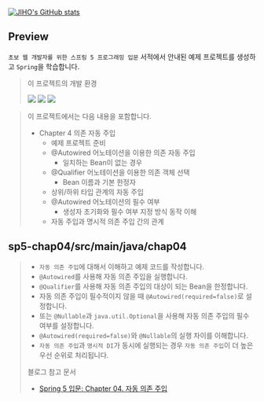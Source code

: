 [![JIHO's GitHub stats](https://github-readme-stats.vercel.app/api?username=namepgb&include_all_commits=true&theme=nord&hide_border=true&count_private=true)](https://github.com/namepgb/github-readme-stats)

## Preview
`초보 웹 개발자를 위한 스프링 5 프로그래밍 입문` 서적에서 안내된 예제 프로젝트를 생성하고 `Spring`을 학습합니다.
> 
> 이 프로젝트의 개발 환경
>
> <img src="https://img.shields.io/badge/IntelliJ IDEA:2020.3 Ultimate Edition-000000?style=for-the-badge&logo=intellijidea&logoColor=white">
> <img src="https://img.shields.io/badge/OpenJDK:17-437291?style=for-the-badge&logo=openjdk&logoColor=white">
> <img src="https://img.shields.io/badge/Gradle:8.4-02303A?style=for-the-badge&logo=gradle&logoColor=white">

> 이 프로젝트에서는 다음 내용을 포함합니다.
> * Chapter 4 의존 자동 주입
>   * 예제 프로젝트 준비
>   * @Autowired 어노테이션을 이용한 의존 자동 주입
>     * 일치하는 Bean이 없는 경우
>   * @Qualifier 어노테이션을 이용한 의존 객체 선택
>     * Bean 이름과 기본 한정자
>   * 상위/하위 타입 관계의 자동 주입
>   * @Autowired 어노테이션의 필수 여부
>     * 생성자 초기화와 필수 여부 지정 방식 동작 이해
>   * 자동 주입과 명시적 의존 주입 간의 관계

## sp5-chap04/src/main/java/chap04
> * `자동 의존 주입`에 대해서 이해하고 예제 코드를 작성합니다.
> * `@Autowired`를 사용해 자동 의존 주입을 실행합니다.
> * `@Qualifier`를 사용해 자동 의존 주입의 대상이 되는 Bean을 한정합니다.
> * 자동 의존 주입이 필수적이지 않을 때 `@Autowired(required=false)`로 설정합니다.
> * 또는 `@Nullable`과 `java.util.Optional`을 사용해 자동 의존 주입의 필수 여부를 설정합니다.
> * `@Autowired(required=false)`와 `@Nullable`의 실행 차이를 이해합니다.
> * `자동 의존 주입`과 `명시적 DI`가 동시에 실행되는 경우 `자동 의존 주입`이 더 높은 우선 순위로 처리됩니다.
> 
> 블로그 참고 문서
> * [Spring 5 입문: Chapter 04. 자동 의존 주입](https://namepgb.tistory.com/235)
